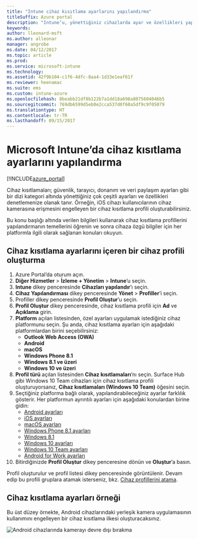 ```yaml
---
title: "Intune cihaz kısıtlama ayarlarını yapılandırma"
titleSuffix: Azure portal
description: "Intune’u, yönettiğiniz cihazlarda ayar ve özellikleri yapılandırmak için kullanmayı öğrenin.\""
keywords: 
author: lleonard-msft
ms.author: alleonar
manager: angrobe
ms.date: 04/12/2017
ms.topic: article
ms.prod: 
ms.service: microsoft-intune
ms.technology: 
ms.assetid: 42f9b104-c1f6-4dfc-8aa4-1d33e1eaf61f
ms.reviewer: heenamac
ms.suite: ems
ms.custom: intune-azure
ms.openlocfilehash: 8beabb21df8b122b7a1dd18a698a8075604046b5
ms.sourcegitcommit: 769db6599d5eb0e2cca537d0f60a5df9c9f05079
ms.translationtype: HT
ms.contentlocale: tr-TR
ms.lasthandoff: 09/15/2017
---
```

# <a name="how-to-configure-device-restriction-settings-in-microsoft-intune"></a>Microsoft Intune’da cihaz kısıtlama ayarlarını yapılandırma

[!INCLUDE[azure_portal](./includes/azure_portal.md)]

Cihaz kısıtlamaları; güvenlik, tarayıcı, donanım ve veri paylaşım ayarları gibi bir dizi kategori altında yönettiğiniz çok çeşitli ayarları ve özellikleri denetlemenize olanak tanır. Örneğin, iOS cihazı kullanıcılarının cihaz kamerasına erişmesini engelleyen bir cihaz kısıtlama profili oluşturabilirsiniz.

Bu konu başlığı altında verilen bilgileri kullanarak cihaz kısıtlama profillerini yapılandırmanın temellerini öğrenin ve sonra cihaza özgü bilgiler için her platformla ilgili olarak sağlanan konuları okuyun.

## <a name="create-a-device-profile-containing-device-restriction-settings"></a>Cihaz kısıtlama ayarlarını içeren bir cihaz profili oluşturma

1. Azure Portal’da oturum açın.
2. **Diğer Hizmetler** > **İzleme + Yönetim** > **Intune**’u seçin.
3. **Intune** dikey penceresinde **Cihazları yapılandır**’ı seçin.
2. **Cihaz Yapılandırması** dikey penceresinde **Yönet** > **Profiller**’i seçin.
3. Profiller dikey penceresinde **Profil Oluştur**’u seçin.
4. **Profil Oluştur** dikey penceresinde, cihaz kısıtlama profili için **Ad** ve **Açıklama** girin.
5. **Platform** açılan listesinden, özel ayarları uygulamak istediğiniz cihaz platformunu seçin. Şu anda, cihaz kısıtlama ayarları için aşağıdaki platformlardan birini seçebilirsiniz:
    - **Outlook Web Access (OWA)**
    - **Android**
    - **macOS**
    - **Windows Phone 8.1**
    - **Windows 8.1 ve üzeri**
    - **Windows 10 ve üzeri**
6. **Profil türü** açılan listesinden **Cihaz kısıtlamaları**’nı seçin. Surface Hub gibi Windows 10 Team cihazları için cihaz kısıtlama profili oluşturuyorsanız, **Cihaz kısıtlamaları (Windows 10 Team)** öğesini seçin.
7. Seçtiğiniz platforma bağlı olarak, yapılandırabileceğiniz ayarlar farklılık gösterir. Her platformun ayrıntılı ayarları için aşağıdaki konulardan birine gidin:
    - [Android ayarları](device-restrictions-android.md)
    - [iOS ayarları](device-restrictions-ios.md)
    - [macOS ayarları](device-restrictions-macos.md)
    - [Windows Phone 8.1 ayarları](device-restrictions-windows-phone-8-1.md)
    - [Windows 8.1](device-restrictions-windows-8-1.md)
    - [Windows 10 ayarları](device-restrictions-windows-10.md)
    - [Windows 10 Team ayarları](device-restrictions-windows-10-teams.md)
    - [Android for Work ayarları](device-restrictions-android-for-work.md)
8. Bitirdiğinizde **Profil Oluştur** dikey penceresine dönün ve **Oluştur**’a basın.

Profil oluşturulur ve profil listesi dikey penceresinde görüntülenir.
Devam edip bu profili gruplara atamak isterseniz, bkz. [Cihaz profillerini atama](device-profile-assign.md).

## <a name="example-of-device-restriction-settings"></a>Cihaz kısıtlama ayarları örneği

Bu üst düzey örnekte, Android cihazlarındaki yerleşik kamera uygulamasının kullanımını engelleyen bir cihaz kısıtlama ilkesi oluşturacaksınız.

![Android cihazlarında kamerayı devre dışı bırakma](./media/disable-android-camera.png)


